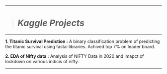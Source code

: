------------------------
> # _Kaggle Projects_
------------------------

**1. Titanic Survival Prediction :** A binary classification problem of predicting the titanic survival using fastai libraries. Achived top 7% on leader board.

**2. EDA of NIfty data :** Analysis of NIFTY Data in 2020 and imapct of lockdown on various indicis of nifty. 


--------------------------------------------------
